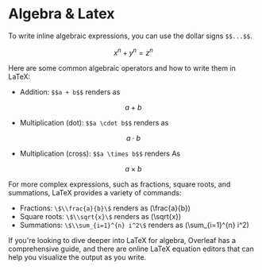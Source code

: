 # Algebra & Latex

To write inline algebraic expressions, you can use the dollar signs `$$...$$`. 

$$
x^n + y^n = z^n
$$

Here are some common algebraic operators and how to write them in LaTeX:
- Addition: `$$a + b$$` renders as 

$$a + b$$

- Multiplication (dot): `$$a \cdot b$$` renders as

$$a \cdot b$$

- Multiplication (cross): `$$a \times b$$` renders As

$$a \times b$$

For more complex expressions, such as fractions, square roots, and summations, LaTeX provides a variety of commands:
- Fractions: `\$\\frac{a}{b}\$` renders as \(\frac{a}{b}\)
- Square roots: `\$\\sqrt{x}\$` renders as \(\sqrt{x}\)
- Summations: `\$\\sum_{i=1}^{n} i^2\$` renders as \(\sum_{i=1}^{n} i^2\)

If you're looking to dive deeper into LaTeX for algebra, Overleaf has a comprehensive guide,  and there are online LaTeX equation editors that can help you visualize the output as you write.
